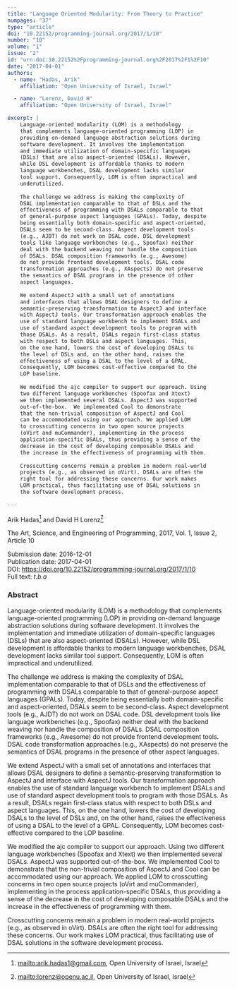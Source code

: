 ```yaml
---
title: "Language Oriented Modularity: From Theory to Practice"
numpages: "37"
type: "article"
doi: "10.22152/programming-journal.org/2017/1/10"
number: "10"
volume: "1"
issue: "2"
id: "urn:doi:10.22152%2Fprogramming-journal.org%2F2017%2F1%2F10"
date: "2017-04-01"
authors: 
  - name: "Hadas, Arik"
    affiliation: "Open University of Israel, Israel"

  - name: "Lorenz, David H"
    affiliation: "Open University of Israel, Israel"

excerpt: |
    Language-oriented modularity (LOM) is a methodology
    that complements language-oriented programming (LOP) in
    providing on-demand language abstraction solutions during
    software development. It involves the implementation
    and immediate utilization of domain-specific languages
    (DSLs) that are also aspect-oriented (DSALs). However,
    while DSL development is affordable thanks to modern
    language workbenches, DSAL development lacks similar
    tool support. Consequently, LOM is often impractical and
    underutilized.
    
    The challenge we address is making the complexity of
    DSAL implementation comparable to that of DSLs and the
    effectiveness of programming with DSALs comparable to that
    of general-purpose aspect languages (GPALs). Today, despite
    being essentially both domain-specific and aspect-oriented,
    DSALs seem to be second-class. Aspect development tools
    (e.g., AJDT) do not work on DSAL code. DSL development
    tools like language workbenches (e.g., Spoofax) neither
    deal with the backend weaving nor handle the composition
    of DSALs. DSAL composition frameworks (e.g., Awesome)
    do not provide frontend development tools. DSAL code
    transformation approaches (e.g., XAspects) do not preserve
    the semantics of DSAL programs in the presence of other
    aspect languages.
    
    We extend AspectJ with a small set of annotations
    and interfaces that allows DSAL designers to define a
    semantic-preserving transformation to AspectJ and interface
    with AspectJ tools. Our transformation approach enables the
    use of standard language workbench to implement DSALs and
    use of standard aspect development tools to program with
    those DSALs. As a result, DSALs regain first-class status
    with respect to both DSLs and aspect languages. This,
    on the one hand, lowers the cost of developing DSALs to
    the level of DSLs and, on the other hand, raises the
    effectiveness of using a DSAL to the level of a GPAL.
    Consequently, LOM becomes cost-effective compared to the
    LOP baseline.
    
    We modified the ajc compiler to support our approach. Using
    two different language workbenches (Spoofax and Xtext)
    we then implemented several DSALs. AspectJ was supported
    out-of-the-box.  We implemented Cool to demonstrate
    that the non-trivial composition of AspectJ and Cool
    can be accommodated using our approach. We applied LOM
    to crosscutting concerns in two open source projects
    (oVirt and muCommander), implementing in the process
    application-specific DSALs, thus providing a sense of the
    decrease in the cost of developing composable DSALs and
    the increase in the effectiveness of programming with them.
    
    Crosscutting concerns remain a problem in modern real-world
    projects (e.g., as observed in oVirt). DSALs are often the
    right tool for addressing these concerns. Our work makes
    LOM practical, thus facilitating use of DSAL solutions in
    the software development process.

---
```

Arik Hadas[^1] and David H Lorenz[^2]

The Art, Science, and Engineering of Programming, 2017, Vol. 1, Issue 2, Article 10

Submission date: 2016-12-01  
Publication date: 2017-04-01  
DOI: <https://doi.org/10.22152/programming-journal.org/2017/1/10>  
Full text: *t.b.a*  


### Abstract
Language-oriented modularity (LOM) is a methodology
that complements language-oriented programming (LOP) in
providing on-demand language abstraction solutions during
software development. It involves the implementation
and immediate utilization of domain-specific languages
(DSLs) that are also aspect-oriented (DSALs). However,
while DSL development is affordable thanks to modern
language workbenches, DSAL development lacks similar
tool support. Consequently, LOM is often impractical and
underutilized.

The challenge we address is making the complexity of
DSAL implementation comparable to that of DSLs and the
effectiveness of programming with DSALs comparable to that
of general-purpose aspect languages (GPALs). Today, despite
being essentially both domain-specific and aspect-oriented,
DSALs seem to be second-class. Aspect development tools
(e.g., AJDT) do not work on DSAL code. DSL development
tools like language workbenches (e.g., Spoofax) neither
deal with the backend weaving nor handle the composition
of DSALs. DSAL composition frameworks (e.g., Awesome)
do not provide frontend development tools. DSAL code
transformation approaches (e.g., XAspects) do not preserve
the semantics of DSAL programs in the presence of other
aspect languages.

We extend AspectJ with a small set of annotations
and interfaces that allows DSAL designers to define a
semantic-preserving transformation to AspectJ and interface
with AspectJ tools. Our transformation approach enables the
use of standard language workbench to implement DSALs and
use of standard aspect development tools to program with
those DSALs. As a result, DSALs regain first-class status
with respect to both DSLs and aspect languages. This,
on the one hand, lowers the cost of developing DSALs to
the level of DSLs and, on the other hand, raises the
effectiveness of using a DSAL to the level of a GPAL.
Consequently, LOM becomes cost-effective compared to the
LOP baseline.

We modified the ajc compiler to support our approach. Using
two different language workbenches (Spoofax and Xtext)
we then implemented several DSALs. AspectJ was supported
out-of-the-box.  We implemented Cool to demonstrate
that the non-trivial composition of AspectJ and Cool
can be accommodated using our approach. We applied LOM
to crosscutting concerns in two open source projects
(oVirt and muCommander), implementing in the process
application-specific DSALs, thus providing a sense of the
decrease in the cost of developing composable DSALs and
the increase in the effectiveness of programming with them.

Crosscutting concerns remain a problem in modern real-world
projects (e.g., as observed in oVirt). DSALs are often the
right tool for addressing these concerns. Our work makes
LOM practical, thus facilitating use of DSAL solutions in
the software development process.


[^1]: <mailto:arik.hadas1@gmail.com>, Open University of Israel, Israel
[^2]: <mailto:lorenz@openu.ac.il>, Open University of Israel, Israel
